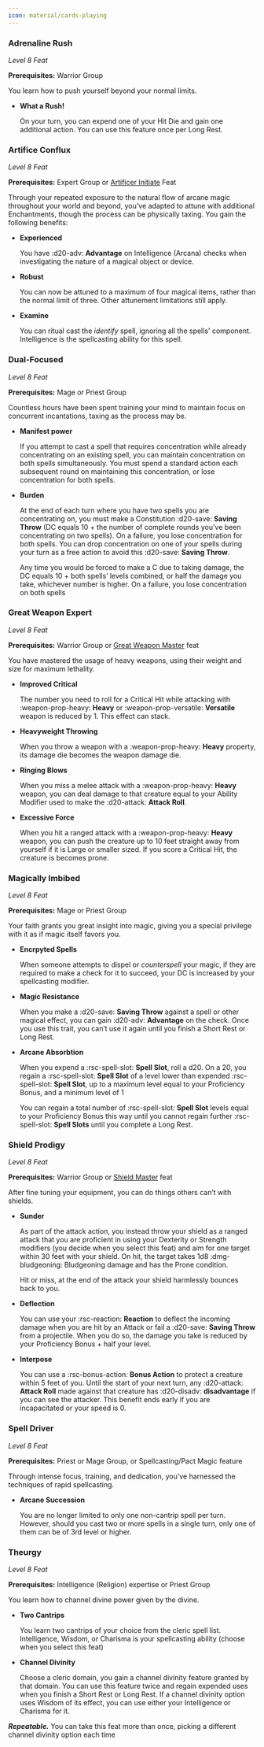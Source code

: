 ```yaml
---
icon: material/cards-playing
---
```


### Adrenaline Rush

*Level 8 Feat*

**Prerequisites:** Warrior Group  

You learn how to push yourself beyond your normal limits.

- **What a Rush!**

    On your turn, you can expend one of your Hit Die and gain one additional action. You can use this feature once per Long Rest.

### Artifice Conflux

*Level 8 Feat*

**Prerequisites:** Expert Group or [Artificer Initiate](feat-starting.md#artificer-initiate) Feat  

Through your repeated exposure to the natural flow of arcane magic throughout your world and beyond, you’ve adapted to attune with additional Enchantments, though the process can be physically taxing. You gain the following benefits:

- **Experienced**
    
    You have :d20-adv: **Advantage** on Intelligence (Arcana) checks when investigating the nature of a magical object or device.
    
- **Robust**
    
    You can now be attuned to a maximum of four magical items, rather than the normal limit of three. Other attunement limitations still apply.
    
- **Examine**
    
    You can ritual cast the *identify* spell, ignoring all the spells' component. Intelligence is the spellcasting ability for this spell.

### Dual-Focused

*Level 8 Feat*

**Prerequisites:** Mage or Priest Group  

Countless hours have been spent training your mind to maintain focus on concurrent incantations, taxing as the process may be.

- **Manifest power**
    
    If you attempt to cast a spell that requires concentration while already concentrating on an existing spell, you can maintain concentration on both spells simultaneously. You must spend a standard action each subsequent round on maintaining this concentration, or lose concentration for both spells.
    
- **Burden**
    
    At the end of each turn where you have two spells you are concentrating on, you must make a Constitution :d20-save: **Saving Throw** (DC equals 10 + the number of complete rounds you’ve been concentrating on two spells). On a failure, you lose concentration for both spells. You can drop concentration on one of your spells during your turn as a free action to avoid this :d20-save: **Saving Throw**.
    
    Any time you would be forced to make a C due to taking damage, the DC equals 10 + both spells’ levels combined, or half the damage you take, whichever number is higher. On a failure, you lose concentration on both spells

### Great Weapon Expert

*Level 8 Feat*

**Prerequisites:** Warrior Group or [Great Weapon Master](feat-4th-level.md#great-weapon-master) feat  

You have mastered the usage of heavy weapons, using their weight and size for maximum lethality.

- **Improved Critical**
    
    The number you need to roll for a Critical Hit while attacking with :weapon-prop-heavy: **Heavy** or :weapon-prop-versatile: **Versatile** weapon is reduced by 1. This effect can stack.
    
- **Heavyweight Throwing**
    
    When you throw a weapon with a :weapon-prop-heavy: **Heavy** property, its damage die becomes the weapon damage die.

- **Ringing Blows**
    
    When you miss a melee attack with a :weapon-prop-heavy: **Heavy** weapon, you can deal damage to that creature equal to your Ability Modifier used to make the :d20-attack: **Attack Roll**.

- **Excessive Force**
    
    When you hit a ranged attack with a :weapon-prop-heavy: **Heavy** weapon, you can push the creature up to 10 feet straight away from yourself if it is Large or smaller sized. If you score a Critical Hit, the creature is becomes prone.

[heavy]: ../../equipment/weapon/index.md#heavy
[versatile]: ../../equipment/weapon/index.md#versatile

### Magically Imbibed

*Level 8 Feat*

**Prerequisites:** Mage or Priest Group  

Your faith grants you great insight into magic, giving you a special privilege with it as if magic itself favors you.

- **Encrpyted Spells**
    
    When someone attempts to dispel or *counterspell* your magic, if they are required to make a check for it to succeed, your DC is increased by your spellcasting modifier.
    
- **Magic Resistance**
    
    When you make a :d20-save: **Saving Throw** against a spell or other magical effect, you can gain :d20-adv: **Advantage** on the check. Once you use this trait, you can’t use it again until you finish a Short Rest or Long Rest.
    
- **Arcane Absorbtion**
    
    When you expend a :rsc-spell-slot: **Spell Slot**, roll a d20. On a 20, you regain a :rsc-spell-slot: **Spell Slot** of a level lower than expended :rsc-spell-slot: **Spell Slot**, up to a maximum level equal to your Proficiency Bonus, and a minimum level of 1
    
    You can regain a total number of :rsc-spell-slot: **Spell Slot** levels equal to your Proficiency Bonus this way until you cannot regain further :rsc-spell-slot: **Spell Slots** until you complete a Long Rest.

### Shield Prodigy

*Level 8 Feat*

**Prerequisites:** Warrior Group or [Shield Master](feat-4th-level.md#shield-masterhb) feat  

After fine tuning your equipment, you can do things others can’t with shields.

- **Sunder**
    
    As part of the attack action, you instead throw your shield as a ranged attack that you are proficient in using your Dexterity or Strength modifiers (you decide when you select this feat) and aim for one target within 30 feet with your shield. On hit, the target takes 1d8 :dmg-bludgeoning: Bludgeoning damage and has the Prone condition.
    
    Hit or miss, at the end of the attack your shield harmlessly bounces back to you.
    
- **Deflection**
    
    You can use your :rsc-reaction: **Reaction** to deflect the incoming damage when you are hit by an Attack or fail a :d20-save: **Saving Throw** from a projectile. When you do so, the damage you take is reduced by your Proficiency Bonus + half your level.
    
- **Interpose**
    
    You can use a :rsc-bonus-action: **Bonus Action** to protect a creature within 5 feet of you. Until the start of your next turn, any :d20-attack: **Attack Roll** made against that creature has :d20-disadv: **disadvantage** if you can see the attacker. This benefit ends early if you are incapacitated or your speed is 0.

### Spell Driver

*Level 8 Feat*

**Prerequisites:** Priest or Mage Group, or Spellcasting/Pact Magic feature  

Through intense focus, training, and dedication, you’ve harnessed the techniques of rapid spellcasting.

- **Arcane Succession**
    
    You are no longer limited to only one non-cantrip spell per turn. However, should you cast two or more spells in a single turn, only one of them can be of 3rd level or higher.
    
### Theurgy

*Level 8 Feat*

**Prerequisites:** Intelligence (Religion) expertise or Priest Group  

You learn how to channel divine power given by the divine.

- **Two Cantrips**
    
    You learn two cantrips of your choice from the cleric spell list. Intelligence, Wisdom, or Charisma is your spellcasting ability (choose when you select this feat)
    
- **Channel Divinity**
    
    Choose a cleric domain, you gain a channel divinity feature granted by that domain. You can use this feature twice and regain expended uses when you finish a Short Rest or Long Rest. If a channel divinity option uses Wisdom of its effect, you can use either your Intelligence or Charisma for it.

***Repeatable.*** You can take this feat more than once, picking a different channel divinity option each time